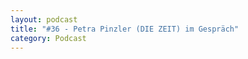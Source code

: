 ```yaml
---
layout: podcast
title: "#36 - Petra Pinzler (DIE ZEIT) im Gespräch"
category: Podcast
---
```


<p><script class="podigee-podcast-player" src="https://cdn.podigee.com/podcast-player/javascripts/podigee-podcast-player.js" data-configuration="https://interviews-4-future.podigee.io/36-i4f/embed?context=external"></script></p>
